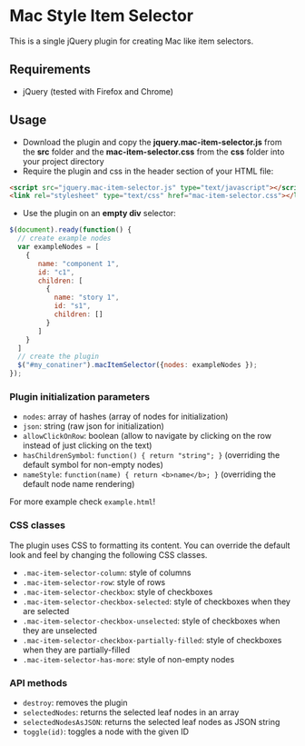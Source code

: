 # Mac Style Item Selector 
This is a single jQuery plugin for creating Mac like item selectors.

## Requirements
  * jQuery (tested with Firefox and Chrome)

## Usage
* Download the plugin and copy the **jquery.mac-item-selector.js** from the **src** folder and the **mac-item-selector.css** from the **css** folder into your project directory
* Require the plugin and css in the header section of your HTML file:

```html
<script src="jquery.mac-item-selector.js" type="text/javascript"></script>
<link rel="stylesheet" type="text/css" href="mac-item-selector.css"></link>
```

* Use the plugin on an **empty div** selector:

```javascript
$(document).ready(function() {
  // create example nodes
  var exampleNodes = [
    {
       name: "component 1",
       id: "c1",
       children: [
         {
           name: "story 1",
           id: "s1",
           children: []
         }
       ]
    }
  ]
  // create the plugin
  $("#my_conatiner").macItemSelector({nodes: exampleNodes });
});
```

### Plugin initialization parameters
* `nodes`: array of hashes (array of nodes for initialization)
* `json`: string (raw json for initialization)
* `allowClickOnRow`: boolean (allow to navigate by clicking on the row instead of just clicking on the text)
* `hasChildrenSymbol`: `function() { return "string"; }` (overriding the default symbol for non-empty nodes)
* `nameStyle`: `function(name) { return <b>name</b>; }` (overriding the default node name rendering)

For more example check `example.html`!

### CSS classes
The plugin uses CSS to formatting its content. You can override the default look and feel by changing the following CSS classes.
* `.mac-item-selector-column`: style of columns
* `.mac-item-selector-row`: style of rows
* `.mac-item-selector-checkbox`: style of checkboxes
* `.mac-item-selector-checkbox-selected`: style of checkboxes when they are selected
* `.mac-item-selector-checkbox-unselected`: style of checkboxes when they are unselected
* `.mac-item-selector-checkbox-partially-filled`: style of checkboxes when they are partially-filled
* `.mac-item-selector-has-more`: style of non-empty nodes

### API methods

* `destroy`: removes the plugin
* `selectedNodes`: returns the selected leaf nodes in an array
* `selectedNodesAsJSON`: returns the selected leaf nodes as JSON string
* `toggle(id)`: toggles a node with the given ID


